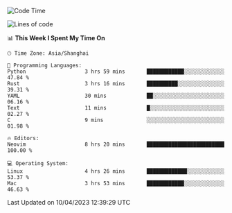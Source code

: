 <!--START_SECTION:waka-->
![Code Time](http://img.shields.io/badge/Code%20Time-1%2C284%20hrs%2033%20mins-blue)

![Lines of code](https://img.shields.io/badge/From%20Hello%20World%20I%27ve%20Written-256.8%20thousand%20lines%20of%20code-blue)

📊 **This Week I Spent My Time On** 

```text
🕑︎ Time Zone: Asia/Shanghai

💬 Programming Languages: 
Python                   3 hrs 59 mins       ████████████░░░░░░░░░░░░░   47.84 % 
Rust                     3 hrs 16 mins       ██████████░░░░░░░░░░░░░░░   39.31 % 
YAML                     30 mins             ██░░░░░░░░░░░░░░░░░░░░░░░   06.16 % 
Text                     11 mins             █░░░░░░░░░░░░░░░░░░░░░░░░   02.27 % 
C                        9 mins              ░░░░░░░░░░░░░░░░░░░░░░░░░   01.98 % 

🔥 Editors: 
Neovim                   8 hrs 20 mins       █████████████████████████   100.00 % 

💻 Operating System: 
Linux                    4 hrs 26 mins       █████████████░░░░░░░░░░░░   53.37 % 
Mac                      3 hrs 53 mins       ████████████░░░░░░░░░░░░░   46.63 % 
```


 Last Updated on 10/04/2023 12:39:29 UTC
<!--END_SECTION:waka-->
